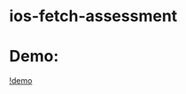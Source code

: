 # ios-fetch-assessment

# Demo:
[!demo](https://github.com/DanielKulba/ios-fetch-assessment/assets/46805121/2f7ac951-c82a-472c-87b5-a2d309343b5f)
